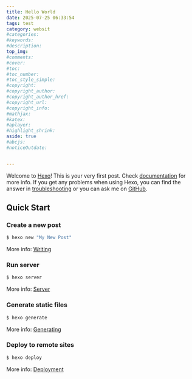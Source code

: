 ```yaml
---
title: Hello World
date: 2025-07-25 06:33:54
tags: test
category: websit
#categories:
#keywords:
#description:
top_img: 
#comments:
#cover:
#toc:
#toc_number:
#toc_style_simple:
#copyright:
#copyright_author:
#copyright_author_href:
#copyright_url:
#copyright_info:
#mathjax:
#katex:
#aplayer:
#highlight_shrink:
aside: true
#abcjs:
#noticeOutdate:


---
```

Welcome to [Hexo](https://hexo.io/)! This is your very first post. Check [documentation](https://hexo.io/docs/) for more info. If you get any problems when using Hexo, you can find the answer in [troubleshooting](https://hexo.io/docs/troubleshooting.html) or you can ask me on [GitHub](https://github.com/hexojs/hexo/issues).

## Quick Start

### Create a new post

``` bash
$ hexo new "My New Post"
```

More info: [Writing](https://hexo.io/docs/writing.html)

### Run server

``` bash
$ hexo server
```

More info: [Server](https://hexo.io/docs/server.html)

### Generate static files

``` bash
$ hexo generate
```

More info: [Generating](https://hexo.io/docs/generating.html)

### Deploy to remote sites

``` bash
$ hexo deploy
```

More info: [Deployment](https://hexo.io/docs/one-command-deployment.html)

